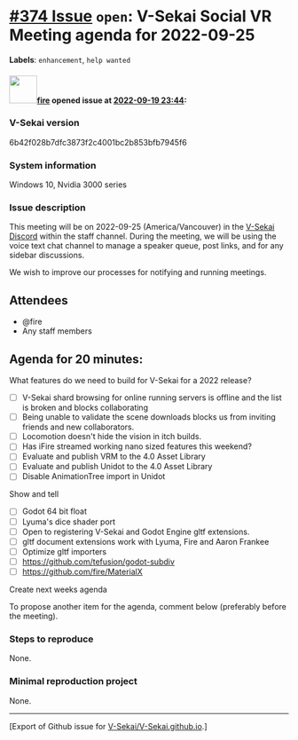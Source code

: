 # [\#374 Issue](https://github.com/V-Sekai/V-Sekai.github.io/issues/374) `open`: V-Sekai Social VR Meeting agenda for 2022-09-25
**Labels**: `enhancement`, `help wanted`


#### <img src="https://avatars.githubusercontent.com/u/32321?u=c2e06a3d2b49a467aa907e54aa259516440267cc&v=4" width="50">[fire](https://github.com/fire) opened issue at [2022-09-19 23:44](https://github.com/V-Sekai/V-Sekai.github.io/issues/374):

### V-Sekai version

6b42f028b7dfc3873f2c4001bc2b853bfb7945f6

### System information

Windows 10, Nvidia 3000 series

### Issue description

This meeting will be on 2022-09-25 (America/Vancouver) in the [V-Sekai Discord](https://discord.gg/7BQDHesck8) within the staff channel. During the meeting, we will be using the voice text chat channel to manage a speaker queue, post links, and for any sidebar discussions.

We wish to improve our processes for notifying and running meetings.

## Attendees

* @fire 
* Any staff members

## Agenda for 20 minutes:

What features do we need to build for V-Sekai for a 2022 release?

- [ ] V-Sekai shard browsing for online running servers is offline and the list is broken and blocks collaborating
- [ ] Being unable to validate the scene downloads blocks us from inviting friends and new collaborators.
- [ ] Locomotion doesn't hide the vision in itch builds.
- [ ] Has iFire streamed working nano sized features this weekend?
- [ ] Evaluate and publish VRM to the 4.0 Asset Library
- [ ] Evaluate and publish Unidot to the 4.0 Asset Library
- [ ] Disable AnimationTree import in Unidot

Show and tell
  - [ ] Godot 64 bit float
  - [ ] Lyuma's dice shader port
  - [ ] Open to registering V-Sekai and Godot Engine gltf extensions.
  - [ ] gltf document extensions work with Lyuma, Fire and Aaron Frankee
  - [ ] Optimize gltf importers
  - [ ] https://github.com/tefusion/godot-subdiv
  - [ ] https://github.com/fire/MaterialX

Create next weeks agenda

To propose another item for the agenda, comment below (preferably before the meeting).

### Steps to reproduce

None.

### Minimal reproduction project

None.




-------------------------------------------------------------------------------



[Export of Github issue for [V-Sekai/V-Sekai.github.io](https://github.com/V-Sekai/V-Sekai.github.io).]
